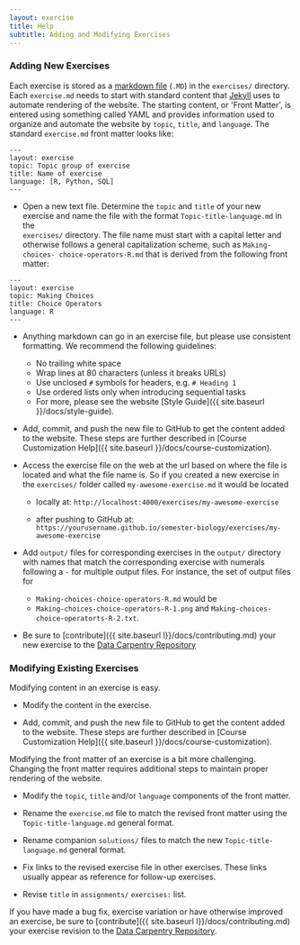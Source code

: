 ```yaml
---
layout: exercise
title: Help
subtitle: Adding and Modifying Exercises
---
```


### Adding New Exercises

Each exercise is stored as a [markdown file](http://daringfireball.net/projects/markdown/basics) (`.MD`) in the `exercises/` directory. 
Each `exercise.md` needs to start with standard content that [Jekyll](http://jekyllrb.com/) uses to 
automate rendering of the website. The starting content, or 'Front Matter', is entered 
using something called YAML and provides information used to organize and 
automate the website by `topic`, `title`, and `language`. The standard 
`exercise.md` front matter looks like:

```
---
layout: exercise
topic: Topic group of exercise
title: Name of exercise
language: [R, Python, SQL]
---
```

- Open a new text file. Determine the `topic` and `title` of your new exercise 
and name the file with the format `Topic-title-language.md` in the   
`exercises/` directory. The file name must start with a capital letter and 
otherwise follows a general capitalization scheme, such as `Making-choices-
choice-operators-R.md` that is derived from the following front matter: 

```
---
layout: exercise
topic: Making Choices
title: Choice Operators
language: R
---
```

- Anything markdown can go in an exercise file, but please use consistent 
formatting. We recommend the following guidelines:
   * No trailing white space
   * Wrap lines at 80 characters (unless it breaks URLs)
   * Use unclosed `#` symbols for headers, e.g. ```# Heading 1```
   * Use ordered lists only when introducing sequential tasks
   * For more, please see the website [Style Guide]({{ site.baseurl }}/docs/style-guide).

- Add, commit, and push the new file to GitHub to get the content added to the 
website. These steps are further described in [Course Customization Help]({{ site.baseurl }}/docs/course-customization).

- Access the exercise file on the web at the url based on where the file is 
located and what the file name is. So if you created a new exercise in the 
`exercises/` folder called `my-awesome-exercise.md` it would be located

   - locally at: `http://localhost:4000/exercises/my-awesome-exercise`

   - after pushing to GitHub at:
`https://yourusername.github.io/semester-biology/exercises/my-awesome-exercise`

- Add `output/` files for corresponding exercises in the `output/` directory with 
names that match the corresponding exercise with numerals following a `-` for 
multiple output files. For instance, the set of output files for 
   - `Making-choices-choice-operators-R.md` would be 
   - `Making-choices-choice-operators-R-1.png` and `Making-choices-choice-operatorts-R-2.txt`.

- Be sure to [contribute]({{ site.baseurl l}}/docs/contributing.md) your new exercise to the [Data Carpentry Repository](https://github.com/datacarpentry/semester-biology)


### Modifying Existing Exercises

Modifying content in an exercise is easy.

- Modify the content in the exercise.

- Add, commit, and push the new file to GitHub to get the content added to the 
website. These steps are further described in [Course Customization Help]({{ site.baseurl }}/docs/course-customization).

Modifying the front matter of an exercise is a bit more challenging. Changing the 
front matter requires additional steps to maintain proper rendering of the website. 

- Modify the `topic`, `title` and/or `language` components of the front 
matter. 

- Rename the `exercise.md` file to match the revised front matter using the 
`Topic-title-language.md` general format.

- Rename companion `solutions/` files to match the new `Topic-title-language.md` 
general format.

- Fix links to the revised exercise file in other exercises. These links usually 
appear as reference for follow-up exercises.

- Revise `title` in `assignments/` `exercises:` list. 

If you have made a bug fix, exercise variation or have otherwise improved an 
exercise, be sure to [contribute]({{ site.baseurl l}}/docs/contributing.md) your exercise revision to the [Data Carpentry Repository](https://github.com/datacarpentry/semester-biology).